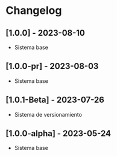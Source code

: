 # Changelog


## [1.0.0] - 2023-08-10
- Sistema base

## [1.0.0-pr] - 2023-08-03
- Sistema base
## [1.0.1-Beta] - 2023-07-26
- Sistema de versionamiento
## [1.0.0-alpha] - 2023-05-24
- Sistema base


